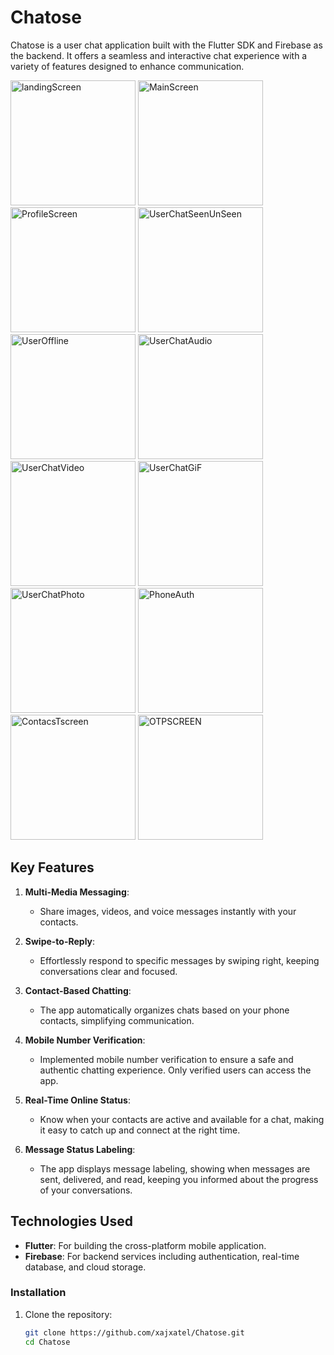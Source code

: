 # Chatose

Chatose is a user chat application built with the Flutter SDK and Firebase as the backend. It offers a seamless and interactive chat experience with a variety of features designed to enhance communication.


<img src="https://github.com/xajxatel/Chatose/assets/137952206/33b8d4b7-9f4a-4db7-a5bf-009bf3a2b33b" alt="landingScreen" width="200"/>
<img src="https://github.com/xajxatel/Chatose/assets/137952206/c02a84d8-a359-4176-ba7d-a15a70056e6f" alt="MainScreen" width="200"/>
<img src="https://github.com/xajxatel/Chatose/assets/137952206/67d56f3f-4a5b-4ea6-8724-259eb8c621b2" alt="ProfileScreen" width="200"/>

<img src="https://github.com/xajxatel/Chatose/assets/137952206/b3d6b40f-9b36-42a1-86af-39642f73e607" alt="UserChatSeenUnSeen" width="200"/>
<img src="https://github.com/xajxatel/Chatose/assets/137952206/852f6d3c-7415-4d60-8752-254165dfda13" alt="UserOffline" width="200"/>
<img src="https://github.com/xajxatel/Chatose/assets/137952206/7aacfcd0-a705-4012-88ce-1ab01fb4fd9b" alt="UserChatAudio" width="200"/>

<img src="https://github.com/xajxatel/Chatose/assets/137952206/8b20005a-f2a9-4a1e-94f4-6a17132ebac6" alt="UserChatVideo" width="200"/>
<img src="https://github.com/xajxatel/Chatose/assets/137952206/d30d7e69-d134-4135-8c36-759394e65fee" alt="UserChatGiF" width="200"/>
<img src="https://github.com/xajxatel/Chatose/assets/137952206/b65792df-d1c5-45ab-b3de-434152235d61" alt="UserChatPhoto" width="200"/>

<img src="https://github.com/xajxatel/Chatose/assets/137952206/9fc6f795-f19a-4426-8277-2aafd8f20b62" alt="PhoneAuth" width="200"/>
<img src="https://github.com/xajxatel/Chatose/assets/137952206/8dad28e9-da1b-445d-ad27-6982e050e0b9" alt="ContacsTscreen" width="200"/>
<img src="https://github.com/xajxatel/Chatose/assets/137952206/62c90509-f419-4fc6-9570-892accaab833" alt="OTPSCREEN" width="200"/>




## Key Features

1. **Multi-Media Messaging**:
   - Share images, videos, and voice messages instantly with your contacts.

2. **Swipe-to-Reply**:
   - Effortlessly respond to specific messages by swiping right, keeping conversations clear and focused.

3. **Contact-Based Chatting**:
   - The app automatically organizes chats based on your phone contacts, simplifying communication.

4. **Mobile Number Verification**:
   - Implemented mobile number verification to ensure a safe and authentic chatting experience. Only verified users can access the app.

5. **Real-Time Online Status**:
   - Know when your contacts are active and available for a chat, making it easy to catch up and connect at the right time.

6. **Message Status Labeling**:
   - The app displays message labeling, showing when messages are sent, delivered, and read, keeping you informed about the progress of your conversations.

## Technologies Used

- **Flutter**: For building the cross-platform mobile application.
- **Firebase**: For backend services including authentication, real-time database, and cloud storage.

### Installation

1. Clone the repository:
   ```sh
   git clone https://github.com/xajxatel/Chatose.git
   cd Chatose
